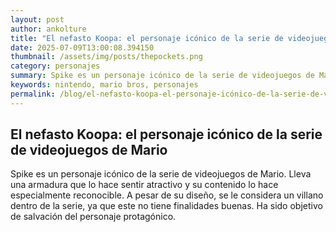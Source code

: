 ```yaml
--- 
layout: post 
author: ankolture 
title: "El nefasto Koopa: el personaje icónico de la serie de videojuegos de Mario"
date: 2025-07-09T13:00:08.394150 
thumbnail: /assets/img/posts/thepockets.png
category: personajes 
summary: Spike es un personaje icónico de la serie de videojuegos de Mario. Lleva una armadura que lo hace sentir atractivo y su contenido lo hace especialment...
keywords: nintendo, mario bros, personajes 
permalink: /blog/el-nefasto-koopa-el-personaje-icónico-de-la-serie-de-videojuegos-de-mario/ 
--- 
```


## El nefasto Koopa: el personaje icónico de la serie de videojuegos de Mario

Spike es un personaje icónico de la serie de videojuegos de Mario. Lleva una armadura que lo hace sentir atractivo y su contenido lo hace especialmente reconocible. A pesar de su diseño, se le considera un villano dentro de la serie, ya que este no tiene finalidades buenas. Ha sido objetivo de salvación del personaje protagónico.
